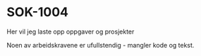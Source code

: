 # SOK-1004
Her vil jeg laste opp oppgaver og prosjekter

Noen av arbeidskravene er ufullstendig - mangler kode og tekst. 
